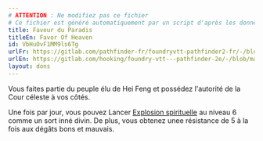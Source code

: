 ```yaml
---
# ATTENTION : Ne modifiez pas ce fichier
# Ce fichier est généré automatiquement par un script d'après les données du module Foundry VTT officiel et de sa traduction
title: Faveur du Paradis
titleEn: Favor Of Heaven
id: VbHuOvF1MM9ls6Tg
urlFr: https://gitlab.com/pathfinder-fr/foundryvtt-pathfinder2-fr/-/blob/master/data/feats/VbHuOvF1MM9ls6Tg.htm
urlEn: https://gitlab.com/hooking/foundry-vtt---pathfinder-2e/-/blob/master/packs/data/feats.db/favor-of-heaven.json
layout: dons
---
```

Vous faites partie du peuple élu de Hei Feng et possédez l'autorité de la Cour céleste à vos côtés.

Une fois par jour, vous pouvez Lancer [Explosion spirituelle](../sorts/coup-spirituel.html) au niveau 6 comme un sort inné divin. De plus, vous obtenez unee résistance de 5 à la fois aux dégâts bons et mauvais.
